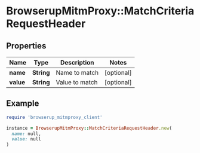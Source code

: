 # BrowserupMitmProxy::MatchCriteriaRequestHeader

## Properties

| Name | Type | Description | Notes |
| ---- | ---- | ----------- | ----- |
| **name** | **String** | Name to match | [optional] |
| **value** | **String** | Value to match | [optional] |

## Example

```ruby
require 'browserup_mitmproxy_client'

instance = BrowserupMitmProxy::MatchCriteriaRequestHeader.new(
  name: null,
  value: null
)
```

